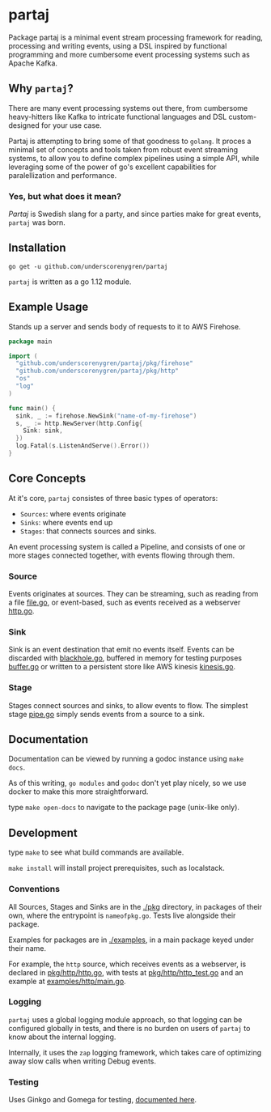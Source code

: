 # partaj

Package partaj is a minimal event stream processing framework for reading, processing and writing events,
using a DSL inspired by functional programming and more cumbersome event processing systems such as Apache Kafka.

## Why `partaj`?

There are many event processing systems out there, from cumbersome heavy-hitters like Kafka to intricate
functional languages and DSL custom-designed for your use case.

Partaj is attempting to bring some of that goodness to `golang`.
It proces a minimal set of concepts and tools taken from robust event streaming systems, to allow you
to define complex pipelines using a simple API, while leveraging some of the power of go's excellent
capabilities for paralellization and performance.

### Yes, but what does it mean?

_Partaj_ is Swedish slang for a party, and since parties make for great events, `partaj` was born.

## Installation

`go get -u github.com/underscorenygren/partaj`

`partaj` is written as a go 1.12 module.

## Example Usage

Stands up a server and sends body of requests to it to AWS Firehose.
```go
package main

import (
  "github.com/underscorenygren/partaj/pkg/firehose"
  "github.com/underscorenygren/partaj/pkg/http"
  "os"
  "log"
)

func main() {
  sink, _ := firehose.NewSink("name-of-my-firehose")
  s, _ := http.NewServer(http.Config{
    Sink: sink,
  })
  log.Fatal(s.ListenAndServe().Error())
}
```

## Core Concepts

At it's core, `partaj` consistes of three basic types of operators:
- `Sources`: where events originate
- `Sinks`: where events end up
- `Stages`: that connects sources and sinks.

An event processing system is called a Pipeline, and consists of one
or more stages connected together, with events flowing through them.

### Source

Events originates at sources. They can be streaming,
such as reading from a file [file.go](./pkg/file/file.go), or
event-based, such as events received as a webserver [http.go](./pkg/http/http.go).

### Sink

Sink is an event destination that emit no events itself. Events can
be discarded with [blackhole.go](./pkg/blackhole/blackhole.go), buffered
in memory for testing purposes [buffer.go](./pkg/buffer/buffer.go) or written
to a persistent store like AWS kinesis [kinesis.go](./pkg/kinesis/kinesis.go).

### Stage

Stages connect sources and sinks, to allow events to flow. The simplest
stage [pipe.go](pkg/pipe/pipe.go) simply sends events from a source to a sink.

## Documentation

Documentation can be viewed by running a godoc instance using `make docs`.

As of this writing, `go modules` and `godoc` don't yet play nicely, so we use docker to
make this more straightforward.

type `make open-docs` to navigate to the package page (unix-like only).

## Development

type `make` to see what build commands are available.

`make install` will install project prerequisites, such as localstack.

### Conventions

All Sources, Stages and Sinks are in the [./pkg](./pkg) directory,
in packages of their own, where the entrypoint is `nameofpkg.go`. Tests
live alongside their package.

Examples for packages are in [./examples](./examples), in a main package
keyed under their name.

For example, the `http` source, which receives events as a webserver, is
declared in [pkg/http/http.go](./pkg/http/http.go), with tests
at [pkg/http/http_test.go](./pkg/http/http_test.go) and
an example at [examples/http/main.go](./examples/http/main.go).

### Logging

`partaj` uses a global logging module approach, so that logging can be
configured globally in tests, and there is no burden on users of `partaj`
to know about the internal logging.

Internally, it uses the `zap` logging framework, which takes care of optimizing
away slow calls when writing Debug events.

### Testing

Uses Ginkgo and Gomega for testing, [documented here](https://onsi.github.io/ginkgo/).
